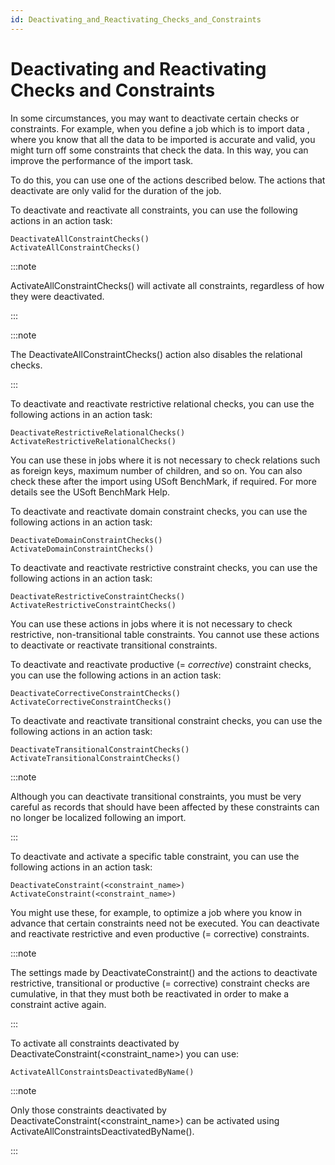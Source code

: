 ```yaml
---
id: Deactivating_and_Reactivating_Checks_and_Constraints
---
```


# Deactivating and Reactivating Checks and Constraints

In some circumstances, you may want to deactivate certain checks or constraints. For example, when you define a job which is to import data , where you know that all the data to be imported is accurate and valid, you might turn off some constraints that check the data. In this way, you can improve the performance of the import task.

To do this, you can use one of the actions described below. The actions that deactivate are only valid for the duration of the job.

To deactivate and reactivate all constraints, you can use the following actions in an action task:

```
DeactivateAllConstraintChecks()
ActivateAllConstraintChecks()

```


:::note

ActivateAllConstraintChecks() will activate all constraints, regardless of how they were deactivated.

:::


:::note

The DeactivateAllConstraintChecks() action also disables the relational checks.

:::

To deactivate and reactivate restrictive relational checks, you can use the following actions in an action task:

```
DeactivateRestrictiveRelationalChecks()
ActivateRestrictiveRelationalChecks()

```

You can use these in jobs where it is not necessary to check relations such as foreign keys, maximum number of children, and so on. You can also check these after the import using USoft BenchMark, if required. For more details see the USoft BenchMark Help.

To deactivate and reactivate domain constraint checks, you can use the following actions in an action task:

```
DeactivateDomainConstraintChecks()
ActivateDomainConstraintChecks()

```

To deactivate and reactivate restrictive constraint checks, you can use the following actions in an action task:

```
DeactivateRestrictiveConstraintChecks()
ActivateRestrictiveConstraintChecks()

```

You can use these actions in jobs where it is not necessary to check restrictive, non-transitional table constraints. You cannot use these actions to deactivate or reactivate transitional constraints.

To deactivate and reactivate productive (= *corrective*) constraint checks, you can use the following actions in an action task:

```
DeactivateCorrectiveConstraintChecks()
ActivateCorrectiveConstraintChecks()

```

To deactivate and reactivate transitional constraint checks, you can use the following actions in an action task:

```
DeactivateTransitionalConstraintChecks()
ActivateTransitionalConstraintChecks()

```


:::note

Although you can deactivate transitional constraints, you must be very careful as records that should have been affected by these constraints can no longer be localized following an import.

:::

To deactivate and activate a specific table constraint, you can use the following actions in an action task:

```
DeactivateConstraint(<constraint_name>)
ActivateConstraint(<constraint_name>)

```

You might use these, for example, to optimize a job where you know in advance that certain constraints need not be executed. You can deactivate and reactivate restrictive and even productive (= corrective) constraints.


:::note

The settings made by DeactivateConstraint() and the actions to deactivate restrictive, transitional or productive (= corrective) constraint checks are cumulative, in that they must both be reactivated in order to make a constraint active again.

:::

To activate all constraints deactivated by DeactivateConstraint(\<constraint_name>) you can use:

```
ActivateAllConstraintsDeactivatedByName()

```


:::note

Only those constraints deactivated by DeactivateConstraint(\<constraint_name>) can be activated using ActivateAllConstraintsDeactivatedByName().

:::

